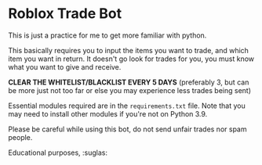 # Roblox Trade Bot

This is just a practice for me to get more familiar with python.

This basically requires you to input the items you want to trade, and which item you want in return. It doesn't go look for trades for you, you must know what you want to give and receive.

**CLEAR THE WHITELIST/BLACKLIST EVERY 5 DAYS** (preferably 3, but can be more just not too far or else you may experience less trades being sent)


Essential modules required are in the `requirements.txt` file. Note that you may need to install other modules if you're not on Python 3.9.


Please be careful while using this bot, do not send unfair trades nor spam people.

Educational purposes, :suglas:


